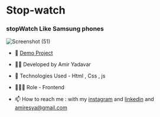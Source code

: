 # Stop-watch

### stopWatch Like Samsung phones


![Screenshot (51)](https://user-images.githubusercontent.com/110972269/201138970-c26930f8-bac0-4655-99e9-01ccd8b0a3de.png)


- 🔗 [Demo Project]( https://amir-yadavar.github.io/Stop-watch-mini-exercise-/)

- 👨‍💻 Developed by Amir Yadavar

- 🤖 Technologies Used - Html , Css  , js

- 🕵🏻‍♀️ Role - Frontend

- 📫 How to reach me : with my [instagram](https://instagram.com/amir_yadavar_?igshid=YmMyMTA2M2Y=) and [linkedin](https://www.linkedin.com/in/amir-yadavar-269904242/) and amiresya@gmail.com
